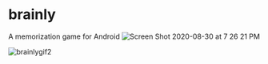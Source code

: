 # brainly
A memorization game for Android
![Screen Shot 2020-08-30 at 7 26 21 PM](https://user-images.githubusercontent.com/29238419/91671672-d4b97600-eaf6-11ea-967e-a7c193cff909.png)

![brainlygif2](https://user-images.githubusercontent.com/29238419/91672301-c883e780-eafb-11ea-89e5-dcba1f7f9d8d.gif)
